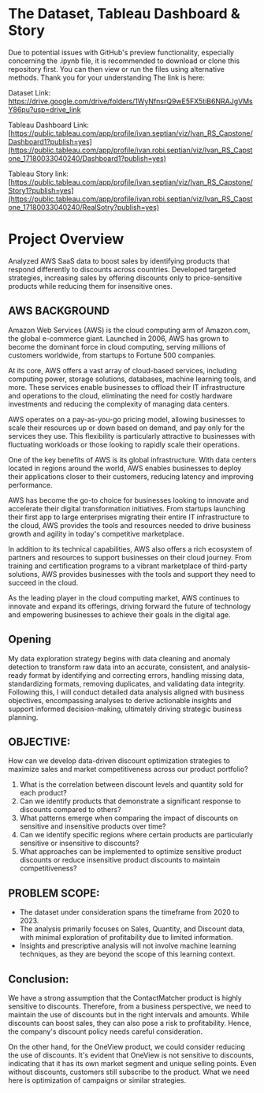 # The Dataset, Tableau Dashboard & Story
Due to potential issues with GitHub's preview functionality, especially concerning the .ipynb file, it is recommended to download or clone this repository first. You can then view or run the files using alternative methods. Thank you for your understanding
The link is here:

Dataset Link: https://drive.google.com/drive/folders/1WyNfnsrQ9wE5FX5tiB6NRAJgVMsY86pu?usp=drive_link

Tableau Dashboard Link: [https://public.tableau.com/app/profile/ivan.septian/viz/Ivan_RS_Capstone/Dashboard1?publish=yes](https://public.tableau.com/app/profile/ivan.robi.septian/viz/Ivan_RS_Capstone_17180033040240/Dashboard1?publish=yes)

Tableau Story link: [https://public.tableau.com/app/profile/ivan.septian/viz/Ivan_RS_Capstone/Story1?publish=yes](https://public.tableau.com/app/profile/ivan.robi.septian/viz/Ivan_RS_Capstone_17180033040240/RealSotry?publish=yes)


# Project Overview
Analyzed AWS SaaS data to boost sales by identifying products that respond differently to discounts across countries. Developed targeted strategies, increasing sales by offering discounts only to price-sensitive products while reducing them for insensitive ones.

**AWS BACKGROUND**
---
Amazon Web Services (AWS) is the cloud computing arm of Amazon.com, the global e-commerce giant. Launched in 2006, AWS has grown to become the dominant force in cloud computing, serving millions of customers worldwide, from startups to Fortune 500 companies.

At its core, AWS offers a vast array of cloud-based services, including computing power, storage solutions, databases, machine learning tools, and more. These services enable businesses to offload their IT infrastructure and operations to the cloud, eliminating the need for costly hardware investments and reducing the complexity of managing data centers.

AWS operates on a pay-as-you-go pricing model, allowing businesses to scale their resources up or down based on demand, and pay only for the services they use. This flexibility is particularly attractive to businesses with fluctuating workloads or those looking to rapidly scale their operations.

One of the key benefits of AWS is its global infrastructure. With data centers located in regions around the world, AWS enables businesses to deploy their applications closer to their customers, reducing latency and improving performance.

AWS has become the go-to choice for businesses looking to innovate and accelerate their digital transformation initiatives. From startups launching their first app to large enterprises migrating their entire IT infrastructure to the cloud, AWS provides the tools and resources needed to drive business growth and agility in today's competitive marketplace.

In addition to its technical capabilities, AWS also offers a rich ecosystem of partners and resources to support businesses on their cloud journey. From training and certification programs to a vibrant marketplace of third-party solutions, AWS provides businesses with the tools and support they need to succeed in the cloud.

As the leading player in the cloud computing market, AWS continues to innovate and expand its offerings, driving forward the future of technology and empowering businesses to achieve their goals in the digital age.

**Opening**
---
My data exploration strategy begins with data cleaning and anomaly detection to transform raw data into an accurate, consistent, and analysis-ready format by identifying and correcting errors, handling missing data, standardizing formats, removing duplicates, and validating data integrity. Following this, I will conduct detailed data analysis aligned with business objectives, encompassing analyses to derive actionable insights and support informed decision-making, ultimately driving strategic business planning.

**OBJECTIVE:**
---
How can we develop data-driven discount optimization strategies to maximize sales and market competitiveness across our product portfolio?

1. What is the correlation between discount levels and quantity sold for each product?
2. Can we identify products that demonstrate a significant response to discounts compared to others?
3. What patterns emerge when comparing the impact of discounts on sensitive and insensitive products over time?
4. Can we identify specific regions where certain products are particularly sensitive or insensitive to discounts?
5. What approaches can be implemented to optimize sensitive product discounts or reduce insensitive product discounts to maintain competitiveness?

**PROBLEM SCOPE:**
---
- The dataset under consideration spans the timeframe from 2020 to 2023.
- The analysis primarily focuses on Sales, Quantity, and Discount data, with minimal exploration of profitability due to limited information.
- Insights and prescriptive analysis will not involve machine learning techniques, as they are beyond the scope of this learning context.

**Conclusion:**
---
We have a strong assumption that the ContactMatcher product is highly sensitive to discounts. Therefore, from a business perspective, we need to maintain the use of discounts but in the right intervals and amounts. While discounts can boost sales, they can also pose a risk to profitability. Hence, the company's discount policy needs careful consideration.

On the other hand, for the OneView product, we could consider reducing the use of discounts. It's evident that OneView is not sensitive to discounts, indicating that it has its own market segment and unique selling points. Even without discounts, customers still subscribe to the product. What we need here is optimization of campaigns or similar strategies.

